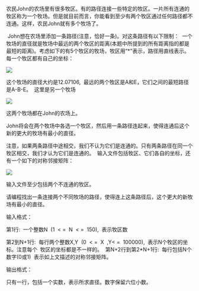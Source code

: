 农民John的农场里有很多牧区。有的路径连接一些特定的牧区。一片所有连通的牧区称为一个牧场。但是就目前而言，你能看到至少有两个牧区通过任何路径都不连通。这样，农民John就有多个牧场了。  

 John想在农场里添加一条路径(注意，恰好一条)。对这条路径有以下限制：  一个牧场的直径就是牧场中最远的两个牧区的距离(本题中所提到的所有距离指的都是最短的距离)。考虑如下的有5个牧区的牧场，牧区用“*”表示，路径用直线表示。每一个牧区都有自己的坐标：

![](http://res.jisuanke.com/img/upload/20141018/ti_268_1.png)

这个牧场的直径大约是12.07106,  最远的两个牧区是A和E，它们之间的最短路径是A-B-E。  这里是另一个牧场

![](http://res.jisuanke.com/img/upload/20141018/ti_268_2.png)

这两个牧场都在John的农场上。

John将会在两个牧场中各选一个牧区，然后用一条路径连起来，使得连通后这个新的更大的牧场有最小的直径。  

注意，如果两条路径中途相交，我们不认为它们是连通的。只有两条路径在同一个牧区相交，我们才认为它们是连通的。  输入文件包括牧区、它们各自的坐标，还有一个如下的对称邻接矩阵：

![](http://res.jisuanke.com/img/upload/20141018/ti_268_3.png)

输入文件至少包括两个不连通的牧区。  

请编程找出一条连接两个不同牧场的路径，使得连上这条路径后，这个更大的新牧场有最小的直径。 

输入格式：

第1行:  一个整数N  (1  < =  N  < =  150),  表示牧区数  

第2到N+1行:  每行两个整数X,Y  (0  < =  X  ,Y< =  100000),  表示N个牧区的坐标。注意每个  牧区的坐标都是不一样的。  第N+2行到第2*N+1行:  每行包括N个数字(0或1)  表示如上文描述的对称邻接矩阵。

输出格式： 

只有一行，包括一个实数，表示所求直径。数字保留六位小数。

